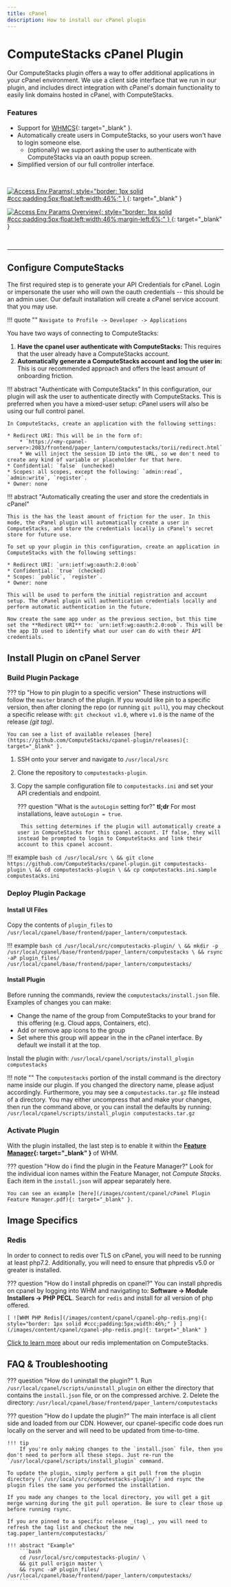 ```yaml
---
title: cPanel
description: How to install our cPanel plugin
---
```

# ComputeStacks cPanel Plugin

Our ComputeStacks plugin offers a way to offer additional applications in your cPanel environment. We use a client side interface that we run in our plugin, and includes direct integration with cPanel's domain functionality to easily link domains hosted in cPanel, with ComputeStacks.

### Features

* Support for [WHMCS](https://www.whmcs.com){: target="_blank" }.
* Automatically create users in ComputeStacks, so your users won't have to login someone else.
  * (optionally) we support asking the user to authenticate with ComputeStacks via an oauth popup screen.
* Simplified version of our full controller interface.

<br>

[ ![Access Env Params](/images/content/cpanel/cpanel-main.png){: style="border: 1px solid #ccc;padding:5px;float:left;width:46%;" } ](/images/content/cpanel/cpanel-main.png){: target="_blank" }

[ ![Access Env Params Overview](/images/content/cpanel/cpanel-order-package.png){: style="border: 1px solid #ccc;padding:5px;float:left;width:46%;margin-left:6%;" } ](/images/content/cpanel/cpanel-order-package.png){: target="_blank" }

<br>
<div style="clear:both;"></div>

<hr>

## Configure ComputeStacks

The first required step is to generate your API Credentials for cPanel. Login or impersonate the user who will own the oauth credentials -- this should be an admin user. Our default installation will create a cPanel service account that you may use.

!!! quote ""
    `Navigate to Profile -> Developer -> Applications`

You have two ways of connecting to ComputeStacks:

1. **Have the cpanel user authenticate with ComputeStacks:** This requires that the user already have a ComputeStacks account.
2. **Automatically generate a ComputeStacks account and log the user in:** This is our recommended approach and offers the least amount of onboarding friction.

!!! abstract "Authenticate with ComputeStacks"
    In this configuration, our plugin will ask the user to authenticate directly with ComputeStacks. This is preferred when you have a mixed-user setup: cPanel users will also be using our full control panel.

    In ComputeStacks, create an application with the following settings:

    * Redirect URI: This will be in the form of:
        * `https://<my-cpanel-server>:2083/frontend/paper_lantern/computestacks/torii/redirect.html`
        * We will inject the session ID into the URL, so we don't need to create any kind of variable or placeholder for that here.
    * Confidential: `false` (unchecked)
    * Scopes: all scopes, except the following: `admin:read`, `admin:write`, `register`.
    * Owner: none

!!! abstract  "Automatically creating the user and store the credentials in cPanel"

    This is the has the least amount of friction for the user. In this mode, the cPanel plugin will automatically create a user in ComputeStacks, and store the credentials locally in cPanel's secret store for future use.

    To set up your plugin in this configuration, create an application in ComputeStacks with the following settings:

    * Redirect URI: `urn:ietf:wg:oauth:2.0:oob`
    * Confidential: `true` (checked)
    * Scopes: `public`, `register`.
    * Owner: none

    This will be used to perform the initial registration and account setup. The cPanel plugin will authentication credentials locally and perform automatic authentication in the future. 

    Now create the same app under as the previous section, but this time set the **Redirect URI** to: `urn:ietf:wg:oauth:2.0:oob`. This will be the app ID used to identify what our user can do with their API credentials.

## Install Plugin on cPanel Server

### Build Plugin Package

??? tip "How to pin plugin to a specific version"
    These instructions will follow the `master` branch of the plugin. If you would like pin to a specific version, then after cloning the repo (or running `git pull`), you may checkout a specific release with: `git checkout v1.0`, where `v1.0` is the name of the release _(git tag)_.

    You can see a list of available releases [here](https://github.com/ComputeStacks/cpanel-plugin/releases){: target="_blank" }.

1. SSH onto your server and navigate to `/usr/local/src`
2. Clone the repository to `computestacks-plugin`.
3. Copy the sample configuration file to `computestacks.ini` and set your API credentials and endpoint.

    ??? question "What is the `autoLogin` setting for?"
        **tl;dr** For most installations, leave `autoLogin = true`.
        
        This setting determines if the plugin will automatically create a user in ComputeStacks for this cpanel account. If false, they will instead be prompted to login to ComputeStacks and link their account to this cpanel account.

!!! example
    ```bash
    cd /usr/local/src \
    && git clone https://github.com/ComputeStacks/cpanel-plugin.git computestacks-plugin \
    && cd computestacks-plugin \
    && cp computestacks.ini.sample computestacks.ini
    ```

### Deploy Plugin Package

#### Install UI Files

Copy the contents of `plugin_files` to `/usr/local/cpanel/base/frontend/paper_lantern/computestack`.

!!! example
    ```bash
    cd /usr/local/src/computestacks-plugin/ \
    && mkdir -p /usr/local/cpanel/base/frontend/paper_lantern/computestacks \
    && rsync -aP plugin_files/ /usr/local/cpanel/base/frontend/paper_lantern/computestacks/
    ```

#### Install Plugin

Before running the commands, review the `computestacks/install.json` file. Examples of changes you can make:

* Change the name of the group from ComputeStacks to your brand for this offering (e.g. Cloud apps, Containers, etc). 
* Add or remove app icons to the group
* Set where this group will appear in the in the cPanel interface. By default we install it at the top.

Install the plugin with: `/usr/local/cpanel/scripts/install_plugin computestacks`

!!! note ""
    The `computestacks` portion of the install command is the directory name inside our plugin. If you changed the directory name, please adjust accordingly. 
    Furthermore, you may see a `computestacks.tar.gz` file instead of a directory. You may either uncompress that and make your changes, then run the command above, or you can install the defaults by running: `/usr/local/cpanel/scripts/install_plugin computestacks.tar.gz`

### Activate Plugin

With the plugin installed, the last step is to enable it within the **[Feature Manager](https://docs.cpanel.net/whm/packages/feature-manager/){: target="_blank" }** of WHM.

??? question "How do i find the plugin in the Feature Manager?"
    Look for the individual icon names within the Feature Manager, not _Compute Stacks_. Each item in the `install.json` will appear separately here.

    You can see an example [here](/images/content/cpanel/cPanel Plugin Feature Manager.pdf){: target="_blank" }.

## Image Specifics

### Redis
In order to connect to redis over TLS on cPanel, you will need to be running at least php7.2. Additionally, you will need to ensure that phpredis v5.0 or greater is installed. 

??? question "How do I install phpredis on cpanel?"
    You can install phpredis on cpanel by logging into WHM and navigating to: **Software -> Module Installers -> PHP PECL**. Search for `redis` and install for all version of php offered.

    [ ![WHM PHP Redis](/images/content/cpanel/cpanel-php-redis.png){: style="border: 1px solid #ccc;padding:5px;width:46%;" } ](/images/content/cpanel/cpanel-php-redis.png){: target="_blank" }

[Click to learn more](../../user_guide/container_images/redis.md) about our redis implementation on ComputeStacks.

## FAQ & Troubleshooting

??? question "How do I uninstall the plugin?"
    1. Run `/usr/local/cpanel/scripts/uninstall_plugin` on either the directory that contains the `install.json` file, or on the compressed archive.
    2. Delete the directory: `/usr/local/cpanel/base/frontend/paper_lantern/computestacks`

??? question "How do I update the plugin?"
    The main interface is all client side and loaded from our CDN. However, our cpanel-specific code does run locally on the server and will need to be updated from time-to-time. 

    !!! tip
        If you're only making changes to the `install.json` file, then you don't need to perform all these steps. Just re-run the `/usr/local/cpanel/scripts/install_plugin` command.

    To update the plugin, simply perform a git pull from the plugin directory (`/usr/local/src/computestacks-plugin/`) and rsync the plugin files the same you performed the installation.

    If you made any changes to the local directory, you will get a git merge warning during the git pull operation. Be sure to clear those up before running rsync.

    If you are pinned to a specific release _(tag)_, you will need to refresh the tag list and checkout the new tag.paper_lantern/computestacks/`

    !!! abstract "Example"
        ```bash
        cd /usr/local/src/computestacks-plugin/ \
        && git pull origin master \
        && rsync -aP plugin_files/ /usr/local/cpanel/base/frontend/paper_lantern/computestacks/
        ```
